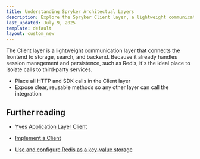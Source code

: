 ```yaml
---
title: Understanding Spryker Architectual Layers
description: Explore the Spryker Client layer, a lightweight communication layer connecting the front end to storage, search, and the Zed back end. Learn how it handles persistence, session management, and integrates third-party services effectively.
last_updated: July 9, 2025
template: default
layout: custom_new
---
```


The Client layer is a lightweight communication layer that connects the frontend to storage, search, and backend. Because it already handles session management and persistence, such as Redis, it's the ideal place to isolate calls to third‑party services.

- Place all HTTP and SDK calls in the Client layer
- Expose clear, reusable methods so any other layer can call the integration

## Further reading

- [Yves Application Layer Client](/docs/dg/dev/backend-development/client/client)  

- [Implement a Client](/docs/dg/dev/backend-development/client/implement-a-client)  

- [Use and configure Redis as a key-value storage](/docs/dg/dev/backend-development/client/use-and-configure-redis-as-a-key-value-storage)  



